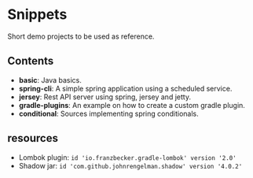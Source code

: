# Snippets

Short demo projects to be used as reference.

## Contents

* **basic**: Java basics.
* **spring-cli**: A simple spring application using a scheduled service.
* **jersey**: Rest API server using spring, jersey and jetty.
* **gradle-plugins**: An example on how to create a custom gradle plugin.
* **conditional**: Sources implementing spring conditionals.

## resources

* Lombok plugin: `id 'io.franzbecker.gradle-lombok' version '2.0'`
* Shadow jar: `id 'com.github.johnrengelman.shadow' version '4.0.2'`
